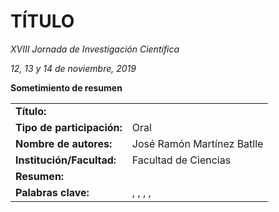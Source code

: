 # TÍTULO

*XVIII Jornada de Investigación Científica*

*12, 13 y 14 de noviembre, 2019*


**Sometimiento de resumen**

| | |
|:--|:-----------|
| **Título:** |  |
| **Tipo de participación:** | Oral |
| **Nombre de autores:** | José Ramón Martínez Batlle |
| **Institución/Facultad:** | Facultad de Ciencias |
| **Resumen:** |  |
| **Palabras clave:** | , , , , |

![]()